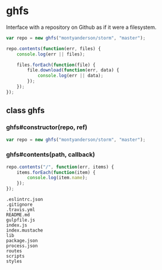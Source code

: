 # ghfs

Interface with a repository on Github as if it were a filesystem.

``` javascript
var repo = new ghfs("montyanderson/storm", "master");

repo.contents(function(err, files) {
	console.log(err || files);

	files.forEach(function(file) {
		file.download(function(err, data) {
			console.log(err || data);
		});
	});
});
```

## class ghfs

### ghfs#constructor(repo, ref)

``` javascript
var repo = new ghfs("montyanderson/storm", "master");
```

### ghfs#contents(path, callback)

``` javascript
repo.contents("/", function(err, items) {
	items.forEach(function(item) {
		console.log(item.name);
	});
});
```

```
.eslintrc.json
.gitignore
.travis.yml
README.md
gulpfile.js
index.js
index.mustache
lib
package.json
process.json
routes
scripts
styles
```
